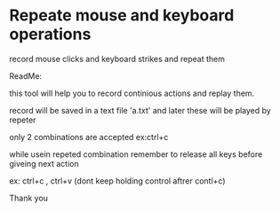 # Repeate mouse and keyboard operations 
record mouse clicks and keyboard strikes and repeat them  

ReadMe:

this tool will help you to record continious actions and replay them.

record will be saved in a text file 'a.txt' and later these will be played by repeter

only 2 combinations are accepted ex:ctrl+c 

while usein repeted combination remember to release all keys before giveing next action 

ex: ctrl+c , ctrl+v (dont keep holding control aftrer contl+c)


Thank you
